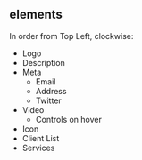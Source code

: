 elements
---

In order from Top Left, clockwise:

* Logo
* Description
* Meta
	* Email
	* Address
	* Twitter
* Video
	* Controls on hover
* Icon
* Client List
* Services